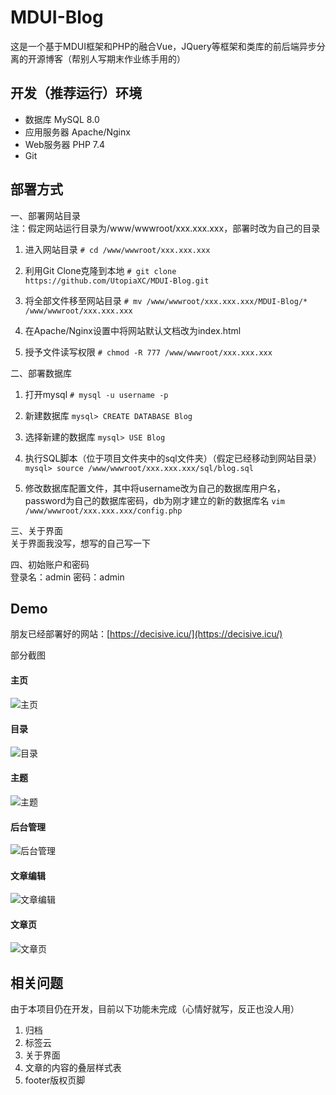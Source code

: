 # MDUI-Blog
这是一个基于MDUI框架和PHP的融合Vue，JQuery等框架和类库的前后端异步分离的开源博客（帮别人写期末作业练手用的）

## 开发（推荐运行）环境
- 数据库 MySQL 8.0
- 应用服务器 Apache/Nginx
- Web服务器 PHP 7.4
- Git

## 部署方式 
一、部署网站目录  
注：假定网站运行目录为/www/wwwroot/xxx.xxx.xxx，部署时改为自己的目录
1. 进入网站目录
```# cd /www/wwwroot/xxx.xxx.xxx```   

2. 利用Git Clone克隆到本地
```# git clone https://github.com/UtopiaXC/MDUI-Blog.git```
   
3. 将全部文件移至网站目录
```# mv /www/wwwroot/xxx.xxx.xxx/MDUI-Blog/* /www/wwwroot/xxx.xxx.xxx```
   
4. 在Apache/Nginx设置中将网站默认文档改为index.html

5. 授予文件读写权限
```# chmod -R 777 /www/wwwroot/xxx.xxx.xxx```  
   

二、部署数据库
1. 打开mysql
```# mysql -u username -p```
   
2. 新建数据库
```mysql> CREATE DATABASE Blog```
   
3. 选择新建的数据库
```mysql> USE Blog```
   
4. 执行SQL脚本（位于项目文件夹中的sql文件夹）（假定已经移动到网站目录）
```mysql> source /www/wwwroot/xxx.xxx.xxx/sql/blog.sql```
   
5. 修改数据库配置文件，其中将username改为自己的数据库用户名，password为自己的数据库密码，db为刚才建立的新的数据库名
```vim /www/wwwroot/xxx.xxx.xxx/config.php```
   
三、关于界面  
关于界面我没写，想写的自己写一下

四、初始账户和密码  
登录名：admin
密码：admin

## Demo  
朋友已经部署好的网站：[https://decisive.icu/](https://decisive.icu/)  

部分截图  

#### 主页
![主页](https://s3.ax1x.com/2020/12/17/r8hIr4.png)

#### 目录
![目录](https://s3.ax1x.com/2020/12/17/r8hoqJ.png)

#### 主题
![主题](https://s3.ax1x.com/2020/12/17/r8hhxU.png)

#### 后台管理
![后台管理](https://s3.ax1x.com/2020/12/17/r8hWGV.png)

#### 文章编辑
![文章编辑](https://s3.ax1x.com/2020/12/17/r8hRP0.png)

#### 文章页
![文章页](https://s3.ax1x.com/2020/12/17/r8hf2T.png)

#### 

## 相关问题
由于本项目仍在开发，目前以下功能未完成（心情好就写，反正也没人用）
1. 归档
2. 标签云
3. 关于界面
4. 文章的内容的叠层样式表
5. footer版权页脚